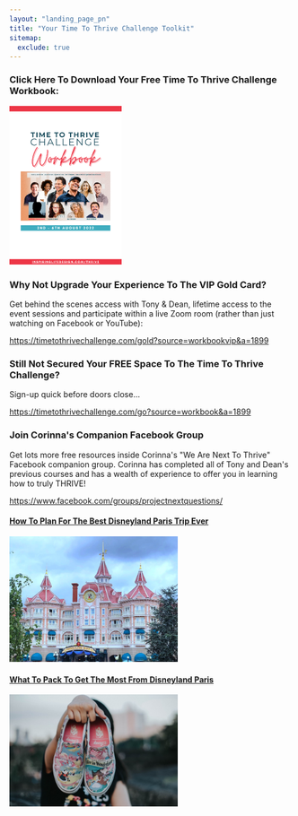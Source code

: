 ```yaml
---
layout: "landing_page_pn"
title: "Your Time To Thrive Challenge Toolkit"
sitemap:
  exclude: true  
---
```

 <div class="separator-2"></div>

### Click Here To Download Your Free Time To Thrive Challenge Workbook:
<a href="/printables/advent-printable-mm.pdf" target="_blank" rel="noopener">
<img src="/i/pn/ttt/workbook.png" style="width: 200px;"></a>

### Why Not Upgrade Your Experience To The VIP Gold Card?
Get behind the scenes access with Tony & Dean, lifetime access to the event sessions and participate within a live Zoom room (rather than just watching on Facebook or YouTube):

https://timetothrivechallenge.com/gold?source=workbookvip&a=1899

### Still Not Secured Your FREE Space To The Time To Thrive Challenge?
Sign-up quick before doors close...

https://timetothrivechallenge.com/go?source=workbook&a=1899

### Join Corinna's Companion Facebook Group
Get lots more free resources inside Corinna's "We Are Next To Thrive" Facebook companion group.
Corinna has completed all of Tony and Dean's previous courses and has a wealth of experience to offer you in learning how to truly THRIVE!

https://www.facebook.com/groups/projectnextquestions/

<h4><a href="/posts/how-to-plan-for-best-disneyland-paris-trip-ever.html" target="_blank" rel="noopener">How To Plan For The Best Disneyland Paris Trip Ever</a></h4>
<a href="/posts/how-to-plan-for-best-disneyland-paris-trip-ever.html" target="_blank" rel="noopener">
<img src="/i/2018/disney/disneyland-hotel-day.png" style="width: 300px;">
</a>

<h4><a href="/posts/what-to-pack-to-get-most-from-dlp.html" target="_blank" rel="noopener">What To Pack To Get The Most From Disneyland Paris</a></h4>
<a href="/posts/what-to-pack-to-get-most-from-dlp.html" target="_blank" rel="noopener">
<img src="/i/2018/disney/what-to-pack-to-get-most-from-dlp-1.jpg" style="width: 300px;">
</a>



